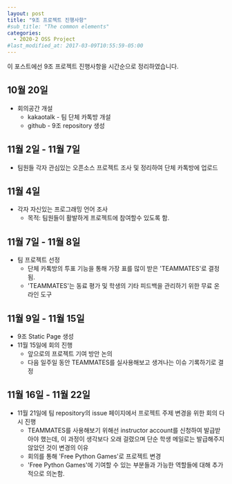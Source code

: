 ```yaml
---
layout: post
title: "9조 프로젝트 진행사항"
#sub_title: "The common elements"
categories:
  - 2020-2 OSS Project
#last_modified_at: 2017-03-09T10:55:59-05:00
---
```


이 포스트에선 9조 프로젝트 진행사항을 시간순으로 정리하였습니다.

## 10월 20일

  * 회의공간 개설
    * kakaotalk - 팀 단체 카톡방 개설
    * github - 9조 repository 생성
    
## 11월 2일 - 11월 7일

  * 팀원들 각자 관심있는 오픈소스 프로젝트 조사 및 정리하여 단체 카톡방에 업로드
    
## 11월 4일

  * 각자 자신있는 프로그래밍 언어 조사
    * 목적: 팀원들이 활발하게 프로젝트에 참여할수 있도록 함.
    
## 11월 7일 - 11월 8일

  * 팀 프로젝트 선정
    * 단체 카톡방의 투표 기능을 통해 가장 표를 많이 받은 'TEAMMATES'로 결정됨.
    * 'TEAMMATES'는 동료 평가 및 학생의 기타 피드백을 관리하기 위한 무료 온라인 도구
    
## 11월 9일 - 11월 15일

  * 9조 Static Page 생성
  * 11월 15일에 회의 진행
    * 앞으로의 프로젝트 기여 방안 논의
    * 다음 일주일 동안 TEAMMATES를 실사용해보고 생겨나는 이슈 기록하기로 결정

## 11월 16일 - 11월 22일

  * 11월 21일에 팀 repository의 issue 페이지에서 프로젝트 주제 변경을 위한 회의 다시 진행
    * TEAMMATES를 사용해보기 위해선 instructor account를 신청하여 발급받아야 했는데, 이 과정이 생각보다 오래 걸렸으며 단순 학생 메일로는 발급해주지 않았던 것이 변경의 이유
    * 회의를 통해 'Free Python Games'로 프로젝트 변경
    * 'Free Python Games'에 기여할 수 있는 부분들과 가능한 역할들에 대해 추가적으로 의논함.

